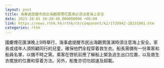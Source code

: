 ```yaml
---
layout: post
title: 海事處提醒市民出海觀賞煙花匯演必須注意海上安全
date: 2023-10-01 10:28:40.000000000 +08:00
link: https://news.rthk.hk/rthk/ch/component/k2/1720942-20231001.htm
categories: rthk
---
```


國慶煙花匯演晚上9時舉行，海事處提醒市民出海觀賞匯演時須注意海上安全。家長或成年人須照顧同行的兒童，確保他們全程穿着救生衣。船長需備有一份乘客和船員名單，以備不時之需。乘客在啓航前應了解船上緊急逃生出口位置，以及救生衣擺放的位置和穿着方法。另外，船隻亦切勿超速及超載。
